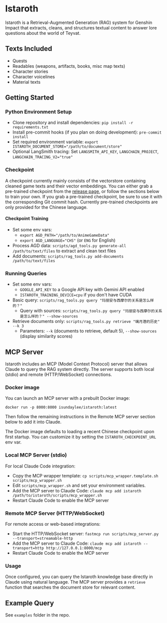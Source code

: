 # Istaroth

Istaroth is a Retrieval-Augmented Generation (RAG) system for Genshin Impact that extracts, cleans, and structures textual content to answer lore questions about the world of Teyvat.

## Texts Included

- Quests
- Readables (weapons, artifacts, books, misc map texts)
- Character stories
- Character voicelines
- Material texts

## Getting Started

### Python Environment Setup

- Clone repository and install dependencies: `pip install -r requirements.txt`
- Install pre-commit hooks (if you plan on doing development): `pre-commit install`
- Set required environment variable: `export ISTAROTH_DOCUMENT_STORE="/path/to/document/store"`
- Optional LangSmith tracing: Set `LANGSMITH_API_KEY`, `LANGCHAIN_PROJECT`, `LANGCHAIN_TRACING_V2="true"`

### Checkpoint

A checkpoint currently mainly consists of the vectorstore containing cleaned game texts and their vector embeddings. You can either grab a pre-trained checkpoint from the [release page](https://github.com/isundaylee/istaroth/releases), or follow the sections below to train your own. If you grab a pre-trained checkpoint, be sure to use it with the corresponding Git commit hash. Currently pre-trained checkpoints are only provided for the Chinese language.

#### Checkpoint Training

- Set some env vars:
    - `export AGD_PATH="/path/to/AnimeGameData"`
    - `export AGD_LANGUAGE="CHS"` (or `ENG` for English)
- Process AGD data: `scripts/agd_tools.py generate-all /path/to/text/files` to extract and clean text files
- Add documents: `scripts/rag_tools.py add-documents /path/to/text/files`

### Running Queries

- Set some env vars:
    - `GOOGLE_API_KEY` to a Google API key with Gemini API enabled
    - `ISTAROTH_TRAINING_DEVICE=cpu` if you don't have CUDA
- Basic query: `scripts/rag_tools.py query "玛丽安与西摩尔的关系是怎么样的？"`
    - Query with sources: `scripts/rag_tools.py query "玛丽安与西摩尔的关系是怎么样的？" --show-sources`
- Retrieve documents only: `scripts/rag_tools.py retrieve "璃月港的历史" --k 3`
    - Parameters: `--k` (documents to retrieve, default 5), `--show-sources` (display similarity scores)

## MCP Server

Istaroth includes an MCP (Model Context Protocol) server that allows Claude to query the RAG system directly. The server supports both local (stdio) and remote (HTTP/WebSocket) connections.

### Docker image

You can launch an MCP server with a prebuilt Docker image:

```
docker run -p 8000:8000 isundaylee/istaroth:latest
```

Then follow the remaining instructions in the Remote MCP server section below to add it into Claude.

The Docker image defaults to loading a recent Chinese checkpoint upon first startup. You can customize it by setting the `ISTAROTH_CHECKPOINT_URL` env var.

### Local MCP Server (stdio)

For local Claude Code integration:

- Copy the MCP wrapper template: `cp scripts/mcp_wrapper.template.sh scripts/mcp_wrapper.sh`
- Edit `scripts/mcp_wrapper.sh` and set your environment variables.
- Add the MCP server to Claude Code: `claude mcp add istaroth /path/to/istaroth/scripts/mcp_wrapper.sh`
- Restart Claude Code to enable the MCP server

### Remote MCP Server (HTTP/WebSocket)

For remote access or web-based integrations:

- Start the HTTP/WebSocket server: `fastmcp run scripts/mcp_server.py --transport=streamable-http`
- Add the MCP server to Claude Code: `claude mcp add istaroth --transport=http http://127.0.0.1:8000/mcp`
- Restart Claude Code to enable the MCP server

### Usage

Once configured, you can query the Istaroth knowledge base directly in Claude using natural language. The MCP server provides a `retrieve` function that searches the document store for relevant content.

## Example Query

See `examples` folder in the repo.
